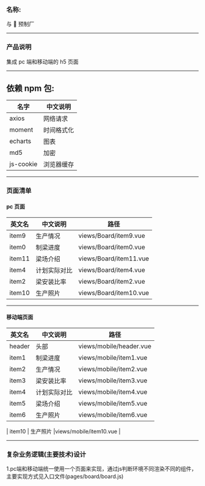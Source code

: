### 名称:

与  预制厂

---

### 产品说明

集成 pc 端和移动端的 h5 页面

---

## 依赖 npm 包:

| 名字      | 中文说明   |
| --------- | ---------- |
| axios     | 网络请求   |
| moment    | 时间格式化 |
| echarts   | 图表       |
| md5       | 加密       |
| js-cookie | 浏览器缓存 |

---

### **页面清单**

#### pc 页面

| 英文名 | 中文说明     | 路径                   |
| ------ | ------------ | ---------------------- |
| item9  | 生产情况     | views/Board/item9.vue  |
| item0  | 制梁进度     | views/Board/item0.vue  |
| item11 | 梁场介绍     | views/Board/item11.vue |
| item4  | 计划实际对比 | views/Board/item4.vue  |
| item2  | 梁安装比率   | views/Board/item2.vue  |
| item10 | 生产照片     | views/Board/item10.vue |

---

#### 移动端页面

| 英文名 | 中文说明     | 路径                    |
| ------ | ------------ | ----------------------- |
| header | 头部         | views/mobile/header.vue |
| item1  | 制梁进度     | views/mobile/item1.vue  |
| item2  | 生产情况     | views/mobile/item2.vue  |
| item3  | 梁安装比率   | views/mobile/item3.vue  |
| item4  | 计划实际对比 | views/mobile/item4.vue  |
| item5  | 梁场介绍     | views/mobile/item5.vue  |
| item6  | 生产照片     | views/mobile/item6.vue  |

| item10 | 生产照片 |views/mobile/item10.vue |

---

### 复杂业务逻辑(主要技术)设计
1.pc端和移动端统一使用一个页面来实现，通过js判断环境不同渲染不同的组件，主要实现方式见入口文件(pages/board/board.js) 

